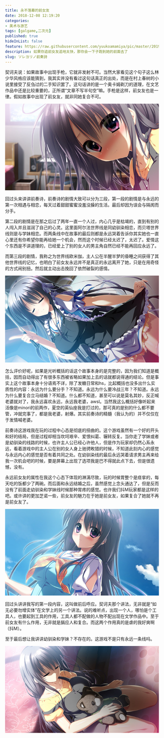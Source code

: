 ```yaml
---
title: 永不落幕的前女友
date: 2018-12-08 12:19:20
categories:
- 美术与游艺
tags: [galgame,二次元]
published: true
hideInList: false
feature: https://raw.githubusercontent.com/yuukoamamiya/pic/master/20190508122007.png
description: 如果你追前女友追地太快，那你会一下子跑到她的前面去了
slug: ソレヨリノ前奏詩
---
```

契诃夫说：如果故事中出现手枪，它就非发射不可。当然大家看见这个句子这么林少华风格应该能猜到，我其实并没有看过这句话真正的出处，而是在村上春树的小说里接受了反刍过的二手知识罢了。这句话讲的是一个奥卡姆剃刀的道理，在文艺作品中还是比较重要的，正所谓“文章不写半句空”嘛。手枪是这样，前女友也是一律。假如故事中出现了前女友，就非同她复合不可。

![](https://raw.githubusercontent.com/yuukoamamiya/pic/master/20190508122007.png)

回过头来讲讲前奏诗，前奏诗的剧情大致可以分为三段，第一段的剧情是与永远的第一次相遇与相恋，每天过着甜甜蜜蜜没羞没臊的生活。最后却因为误会与隔阂而分手。

第二段的剧情是在那之后过了两年一直一个人过，内心几乎是枯竭的，直到有别的人闯入并且滋润了自己的心灵。这里面阿尔法世界线是同幼驯染相恋，而贝塔世界线则是与学妹相恋。而两条线中在故事的最后则都是永远哭着告诉你其实她也一直心里还有你希望你能再给她一个机会，然而这个时候已经太迟了，太迟了。爱情这个东西是不讲道理的，已经爱上了别的女人的男主角自然已经不能再回应永远了。

而第三段的剧情，我称之为世界线欧米伽，主人公在半醒半梦的昏睡之间获得了其他世界线的记忆，也明白了前女友永远并不是真正的永远离开了她，只是在用奇怪的方式闹别扭。然后就主动出击挽回了依然破裂的感情。

![](https://raw.githubusercontent.com/yuukoamamiya/pic/master/20190508122049.png)

怎么评价好呢，如果是光听概括的话这个故事本身的是完整的，因为我们知道是概括，因而自动得出了有很多东西被省略如果加上去的话就都说得通的结论。但是事实上这个故事本身十分语焉不详，除了发糖日常和hs，比起概括也没多出什么实质性的内容：永远为什么要分手？不知道。永远为什么要冷战三年？不知道。永远为什么要复合立马结婚？不知道。什么都不知道，甚至可以说是莫名其妙，反正喊老婆就对了，我永远喜欢永远，永远我老婆，awsl。当然我这么概括好像听起来活像是minori的前两作，夏空的英仙座我是打过的，那可真的是别的什么都不要管，冲就完事了，都是我老婆，射爆。其实前奏诗的精髓（我认为的）并不仅仅在于发情喊老婆。

前奏诗这游戏我在玩的过程中心态是彻底的扭曲的。这个游戏虽然有一个好的开头和好的结局，但是过程却相当坎坷艰辛、爱恨纠葛、辗转反复。当你走了学妹或者是幼驯染的线路的时候，也许主人公已经心许他人，但是作为玩家却仍然心系永远，看着游戏中的主人公在别的女人身上驰骋畋猎的时候，不知道此刻内心的感觉与永远内心的感觉是否有着共同之处。在幼驯染线的最后永远哭着请求男主再来给我一次机会吧的时候，要是屏幕上出现了选项我是巴不得就此点下去，但是很遗憾，没有。

永远前女友的属性在我这个心态下体现的淋漓尽致，玩的时候胃整个是痉挛的，每天吃的饭都少了两碗。而后面和永远结婚之后，虽然感觉上念头通达了，但是反而没有了前面走幼驯染和学妹线时候那种胃疼的感觉。也许我们抖M玩家都是这样的吧。或许讲的更加芝诺一些，前女友的魅力在于她是前女友，如果复合了她就不再是前女友了。

![](https://raw.githubusercontent.com/yuukoamamiya/pic/master/20190508122129.png)

回过头讲讲我写的第一段内容，这叫做前后呼应。契诃夫那个讲法，无非就是“如无必要勿增实体”在文学上的另一个讲法。说的难听点，出现一个人，哪怕是个工具人，也要起到工具的作用，工具人都不配做的人物不配出现在文学作品中。至于前女友有什么作用，无非就是膈应人和复合。而这两个作用真的是虐的我好爽啊（抖M）。

至于最后想让我讲讲幼驯染和学妹？不存在的。这游戏不是只有永远一条线吗。

![](https://raw.githubusercontent.com/yuukoamamiya/pic/master/20190508122149.png)
